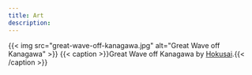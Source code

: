 ```yaml
---
title: Art
description:
---
```

{{< img src="great-wave-off-kanagawa.jpg" alt="Great Wave off Kanagawa" >}}
{{< caption >}}Great Wave off Kanagawa by [Hokusai](https://en.wikipedia.org/wiki/The_Great_Wave_off_Kanagawa).{{< /caption >}}